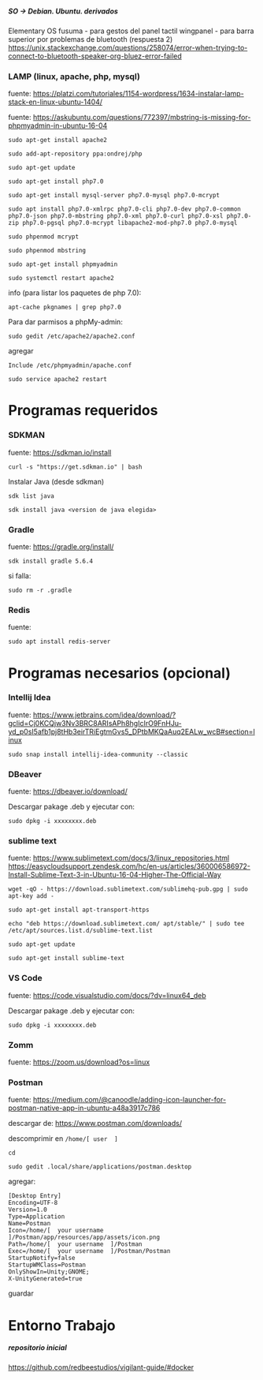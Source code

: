##### SO -> Debian. Ubuntu. derivados

Elementary OS
fusuma - para gestos del panel tactil
wingpanel - para barra superior
por problemas de bluetooth (respuesta 2) https://unix.stackexchange.com/questions/258074/error-when-trying-to-connect-to-bluetooth-speaker-org-bluez-error-failed

### LAMP (linux, apache, php, mysql)
fuente: https://platzi.com/tutoriales/1154-wordpress/1634-instalar-lamp-stack-en-linux-ubuntu-1404/

fuente: https://askubuntu.com/questions/772397/mbstring-is-missing-for-phpmyadmin-in-ubuntu-16-04

`sudo apt-get install apache2 `


`sudo add-apt-repository ppa:ondrej/php `

`sudo apt-get update `

`sudo apt-get install php7.0 `

`sudo apt-get install mysql-server php7.0-mysql php7.0-mcrypt`

`sudo apt install php7.0-xmlrpc php7.0-cli php7.0-dev php7.0-common php7.0-json php7.0-mbstring php7.0-xml php7.0-curl php7.0-xsl php7.0-zip php7.0-pgsql php7.0-mcrypt libapache2-mod-php7.0 php7.0-mysql `


`sudo phpenmod mcrypt`

`sudo phpenmod mbstring`

`sudo apt-get install phpmyadmin`

`sudo systemctl restart apache2`

info (para listar los paquetes de php 7.0):

`apt-cache pkgnames | grep php7.0`


Para dar parmisos a phpMy-admin:

`sudo gedit /etc/apache2/apache2.conf`

agregar 
~~~
Include /etc/phpmyadmin/apache.conf
~~~

`sudo service apache2 restart`




# Programas requeridos

### **SDKMAN**
fuente: https://sdkman.io/install

`curl -s "https://get.sdkman.io" | bash` 

Instalar Java (desde sdkman)

`sdk list java`

`sdk install java <version de java elegida>`


### **Gradle**
fuente: https://gradle.org/install/

`sdk install gradle 5.6.4`

si falla:

`sudo rm -r .gradle`

### **Redis**
fuente: 

`sudo apt install redis-server`


# Programas necesarios (opcional)

### **Intellij Idea**
fuente: https://www.jetbrains.com/idea/download/?gclid=Cj0KCQjw3Nv3BRC8ARIsAPh8hgIcIrO9FnHJu-yd_p0sI5afb1pj8tHb3eirTRiEgtmGvs5_DPtbMKQaAuq2EALw_wcB#section=linux
              
`sudo snap install intellij-idea-community --classic`   
    
### **DBeaver**
fuente: https://dbeaver.io/download/

Descargar pakage .deb y ejecutar con:

`sudo dpkg -i xxxxxxxx.deb`

### **sublime text** 
fuente: https://www.sublimetext.com/docs/3/linux_repositories.html
https://easycloudsupport.zendesk.com/hc/en-us/articles/360006586972-Install-Sublime-Text-3-in-Ubuntu-16-04-Higher-The-Official-Way

`wget -qO - https://download.sublimetext.com/sublimehq-pub.gpg | sudo apt-key add -`

`sudo apt-get install apt-transport-https`

`echo "deb https://download.sublimetext.com/ apt/stable/" | sudo tee /etc/apt/sources.list.d/sublime-text.list`

`sudo apt-get update`

`sudo apt-get install sublime-text`

### **VS Code**
fuente: https://code.visualstudio.com/docs/?dv=linux64_deb

Descargar pakage .deb y ejecutar con:

`sudo dpkg -i xxxxxxxx.deb`

### **Zomm**
fuente: https://zoom.us/download?os=linux

### Postman
fuente: https://medium.com/@canoodle/adding-icon-launcher-for-postman-native-app-in-ubuntu-a48a3917c786

descargar de: https://www.postman.com/downloads/

descomprimir en  `/home/[ user  ]`

`cd `

`sudo gedit .local/share/applications/postman.desktop`

 agregar:
~~~
[Desktop Entry]
Encoding=UTF-8
Version=1.0
Type=Application
Name=Postman
Icon=/home/[  your username  ]/Postman/app/resources/app/assets/icon.png
Path=/home/[  your username  ]/Postman
Exec=/home/[  your username  ]/Postman/Postman
StartupNotify=false
StartupWMClass=Postman
OnlyShowIn=Unity;GNOME;
X-UnityGenerated=true
~~~


guardar
 

# Entorno Trabajo
##### repositorio inicial
https://github.com/redbeestudios/vigilant-guide/#docker


